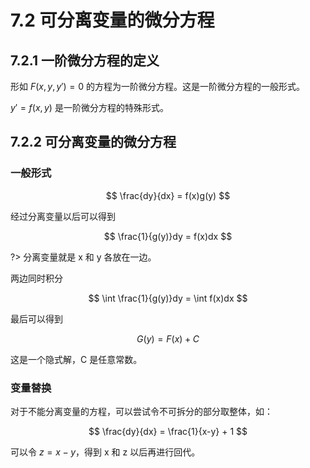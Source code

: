 # 7.2 可分离变量的微分方程

## 7.2.1 一阶微分方程的定义

形如 $F(x, y, y') = 0$ 的方程为一阶微分方程。这是一阶微分方程的一般形式。

$y' = f(x, y)$ 是一阶微分方程的特殊形式。

## 7.2.2 可分离变量的微分方程

### 一般形式

$$
\frac{dy}{dx} = f(x)g(y)
$$

经过分离变量以后可以得到

$$
\frac{1}{g(y)}dy = f(x)dx
$$

?> 分离变量就是 x 和 y 各放在一边。

两边同时积分

$$
\int \frac{1}{g(y)}dy = \int f(x)dx
$$

最后可以得到

$$
G(y) = F(x) + C
$$

这是一个隐式解，C 是任意常数。

### 变量替换

对于不能分离变量的方程，可以尝试令不可拆分的部分取整体，如：

$$
\frac{dy}{dx} = \frac{1}{x-y} + 1
$$

可以令 $z = x - y$，得到 x 和 z 以后再进行回代。